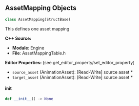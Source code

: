 ## AssetMapping Objects

```python
class AssetMapping(StructBase)
```

This defines one asset mapping

**C++ Source:**

- **Module**: Engine
- **File**: AssetMappingTable.h

**Editor Properties:** (see get_editor_property/set_editor_property)

- ``source_asset`` (AnimationAsset):  [Read-Write] source asset *
- ``target_asset`` (AnimationAsset):  [Read-Write] source asset *

<a id="unreal.AssetMapping.__init__"></a>

#### __init__

```python
def __init__() -> None
```

<a id="unreal.MovieSceneBindingOverrideData"></a>